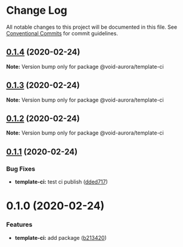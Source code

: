 # Change Log

All notable changes to this project will be documented in this file.
See [Conventional Commits](https://conventionalcommits.org) for commit guidelines.

## [0.1.4](https://github.com/void-aurora/toolkit/compare/@void-aurora/template-ci@0.1.3...@void-aurora/template-ci@0.1.4) (2020-02-24)

**Note:** Version bump only for package @void-aurora/template-ci

## [0.1.3](https://github.com/void-aurora/toolkit/compare/@void-aurora/template-ci@0.1.2...@void-aurora/template-ci@0.1.3) (2020-02-24)

**Note:** Version bump only for package @void-aurora/template-ci

## [0.1.2](https://github.com/void-aurora/toolkit/compare/@void-aurora/template-ci@0.1.1...@void-aurora/template-ci@0.1.2) (2020-02-24)

**Note:** Version bump only for package @void-aurora/template-ci

## [0.1.1](https://github.com/void-aurora/toolkit/compare/@void-aurora/template-ci@0.1.0...@void-aurora/template-ci@0.1.1) (2020-02-24)

### Bug Fixes

- **template-ci:** test ci publish ([dded717](https://github.com/void-aurora/toolkit/commit/dded717eb3897bdb4b621c574246a8e2825466a9))

# 0.1.0 (2020-02-24)

### Features

- **template-ci:** add package ([b213420](https://github.com/void-aurora/toolkit/commit/b213420d9ce403a6c25069b7834ee992c6c48cab))
